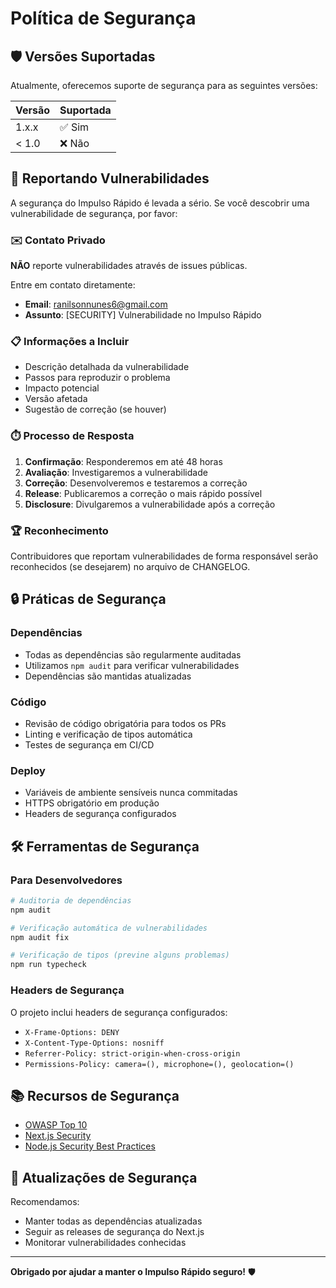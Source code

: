 # Política de Segurança

## 🛡️ Versões Suportadas

Atualmente, oferecemos suporte de segurança para as seguintes versões:

| Versão | Suportada          |
| ------ | ------------------ |
| 1.x.x  | ✅ Sim             |
| < 1.0  | ❌ Não             |

## 🚨 Reportando Vulnerabilidades

A segurança do Impulso Rápido é levada a sério. Se você descobrir uma vulnerabilidade de segurança, por favor:

### ✉️ Contato Privado
**NÃO** reporte vulnerabilidades através de issues públicas.

Entre em contato diretamente:
- **Email**: ranilsonnunes6@gmail.com
- **Assunto**: [SECURITY] Vulnerabilidade no Impulso Rápido

### 📋 Informações a Incluir
- Descrição detalhada da vulnerabilidade
- Passos para reproduzir o problema
- Impacto potencial
- Versão afetada
- Sugestão de correção (se houver)

### ⏱️ Processo de Resposta
1. **Confirmação**: Responderemos em até 48 horas
2. **Avaliação**: Investigaremos a vulnerabilidade
3. **Correção**: Desenvolveremos e testaremos a correção
4. **Release**: Publicaremos a correção o mais rápido possível
5. **Disclosure**: Divulgaremos a vulnerabilidade após a correção

### 🏆 Reconhecimento
Contribuidores que reportam vulnerabilidades de forma responsável serão reconhecidos (se desejarem) no arquivo de CHANGELOG.

## 🔒 Práticas de Segurança

### Dependências
- Todas as dependências são regularmente auditadas
- Utilizamos `npm audit` para verificar vulnerabilidades
- Dependências são mantidas atualizadas

### Código
- Revisão de código obrigatória para todos os PRs
- Linting e verificação de tipos automática
- Testes de segurança em CI/CD

### Deploy
- Variáveis de ambiente sensíveis nunca commitadas
- HTTPS obrigatório em produção
- Headers de segurança configurados

## 🛠️ Ferramentas de Segurança

### Para Desenvolvedores
```bash
# Auditoria de dependências
npm audit

# Verificação automática de vulnerabilidades
npm audit fix

# Verificação de tipos (previne alguns problemas)
npm run typecheck
```

### Headers de Segurança
O projeto inclui headers de segurança configurados:
- `X-Frame-Options: DENY`
- `X-Content-Type-Options: nosniff`
- `Referrer-Policy: strict-origin-when-cross-origin`
- `Permissions-Policy: camera=(), microphone=(), geolocation=()`

## 📚 Recursos de Segurança

- [OWASP Top 10](https://owasp.org/www-project-top-ten/)
- [Next.js Security](https://nextjs.org/docs/advanced-features/security-headers)
- [Node.js Security Best Practices](https://nodejs.org/en/docs/guides/security/)

## 🔄 Atualizações de Segurança

Recomendamos:
- Manter todas as dependências atualizadas
- Seguir as releases de segurança do Next.js
- Monitorar vulnerabilidades conhecidas

---

**Obrigado por ajudar a manter o Impulso Rápido seguro!** 🛡️
